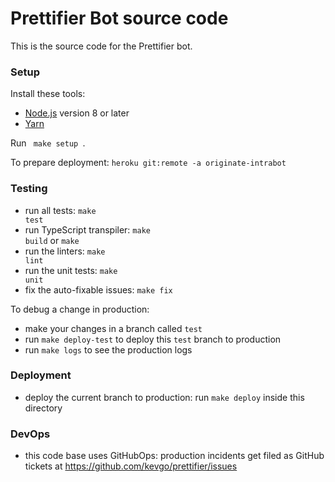 # Prettifier Bot source code

This is the source code for the Prettifier bot.

### Setup

Install these tools:

- [Node.js](https://nodejs.org) version 8 or later
- [Yarn](https://yarnpkg.com/en/docs/install)

Run <code textrun="verify-make-command"> make setup </code>.

To prepare deployment: `heroku git:remote -a originate-intrabot`

### Testing

- run all tests: <code textrun="verify-make-command">make test</code>
- run TypeScript transpiler: <code textrun="verify-make-command">make
  build</code> or `make`
- run the linters: <code textrun="verify-make-command">make lint</code>
- run the unit tests: <code textrun="verify-make-command">make unit</code>
- fix the auto-fixable issues: <code textrun="verify-make-command">make
  fix</code>

To debug a change in production:

- make your changes in a branch called `test`
- run `make deploy-test` to deploy this `test` branch to production
- run `make logs` to see the production logs

### Deployment

- deploy the current branch to production: run
  <code textrun="verify-make-command">make deploy</code> inside this directory

### DevOps

- this code base uses GitHubOps: production incidents get filed as GitHub
  tickets at https://github.com/kevgo/prettifier/issues
